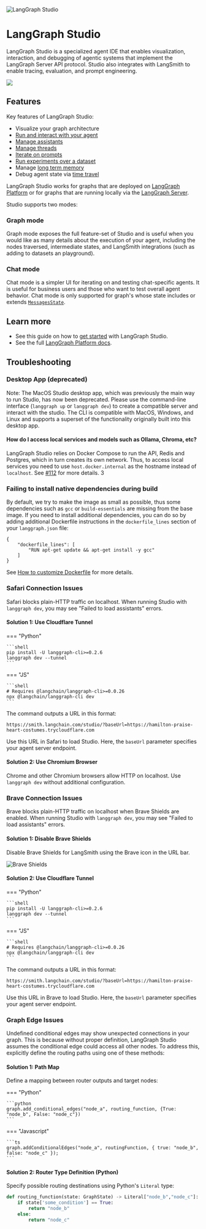![LangGraph Studio](./cover.svg)

# LangGraph Studio

LangGraph Studio is a specialized agent IDE that enables visualization, interaction, and debugging of agentic systems that implement the LangGraph Server API protocol. Studio also integrates with LangSmith to enable tracing, evaluation, and prompt engineering.

![](img/lg_studio.png)

## Features

Key features of LangGraph Studio:

- Visualize your graph architecture
- [Run and interact with your agent](https://langchain-ai.github.io/langgraph/cloud/how-tos/invoke_studio/)
- [Manage assistants](https://langchain-ai.github.io/langgraph/cloud/how-tos/studio/manage_assistants/)
- [Manage threads](https://langchain-ai.github.io/langgraph/cloud/how-tos/threads_studio/)
- [Iterate on prompts](https://langchain-ai.github.io/langgraph/cloud/how-tos/iterate_graph_studio/)
- [Run experiments over a dataset](https://langchain-ai.github.io/langgraph/cloud/how-tos/studio/run_evals/)
- Manage [long term memory](https://langchain-ai.github.io/langgraph/concepts/memory/)
- Debug agent state via [time travel](https://langchain-ai.github.io/langgraph/concepts/time-travel/)

LangGraph Studio works for graphs that are deployed on [LangGraph Platform](https://langchain-ai.github.io/langgraph/cloud/quick_start/) or for graphs that are running locally via the [LangGraph Server](https://langchain-ai.github.io/langgraph/tutorials/langgraph-platform/local-server/).

Studio supports two modes:

### Graph mode

Graph mode exposes the full feature-set of Studio and is useful when you would like as many details about the execution of your agent, including the nodes traversed, intermediate states, and LangSmith integrations (such as adding to datasets an playground).

### Chat mode

Chat mode is a simpler UI for iterating on and testing chat-specific agents. It is useful for business users and those who want to test overall agent behavior. Chat mode is only supported for graph's whose state includes or extends [`MessagesState`](https://langchain-ai.github.io/langgraph/how-tos/graph-api/#messagesstate).

## Learn more

- See this guide on how to [get started](http://127.0.0.1:8000/langgraph/cloud/how-tos/studio/quick_start/) with LangGraph Studio.
- See the full [LangGraph Platform docs](https://langchain-ai.github.io/langgraph/concepts/langgraph_platform/).

## Troubleshooting

### Desktop App (deprecated)

Note: The MacOS Studio desktop app, which was previously the main way to run Studio, has now been deprecated. Please use the command-line interface (`langgraph up` or `langgraph dev`) to create a compatible server and interact with the studio. The CLI is compatible with MacOS, Windows, and Linux and supports a superset of the functionality originally built into this desktop app.

#### How do I access local services and models such as Ollama, Chroma, etc?

LangGraph Studio relies on Docker Compose to run the API, Redis and Postgres, which in turn creates its own network. Thus, to access local services you need to use `host.docker.internal` as the hostname instead of `localhost`. See [#112](https://github.com/langchain-ai/langgraph-studio/issues/112) for more details.
3

### Failing to install native dependencies during build

By default, we try to make the image as small as possible, thus some dependencies such as `gcc` or `build-essentials` are missing from the base image. If you need to install additional dependencies, you can do so by adding additional Dockerfile instructions in the `dockerfile_lines` section of your `langgraph.json` file:

```
{
    "dockerfile_lines": [
        "RUN apt-get update && apt-get install -y gcc"
    ]
}
```

See [How to customize Dockerfile](https://langchain-ai.github.io/langgraph/cloud/deployment/custom_docker) for more details.

### Safari Connection Issues

Safari blocks plain-HTTP traffic on localhost. When running Studio with `langgraph dev`, you may see "Failed to load assistants" errors.

#### Solution 1: Use Cloudflare Tunnel

=== "Python"

    ```shell
    pip install -U langgraph-cli>=0.2.6
    langgraph dev --tunnel
    ```

=== "JS"

    ```shell
    # Requires @langchain/langgraph-cli>=0.0.26
    npx @langchain/langgraph-cli dev
    ```

The command outputs a URL in this format:

```shell
https://smith.langchain.com/studio/?baseUrl=https://hamilton-praise-heart-costumes.trycloudflare.com
```

Use this URL in Safari to load Studio. Here, the `baseUrl` parameter specifies your agent server endpoint.

#### Solution 2: Use Chromium Browser

Chrome and other Chromium browsers allow HTTP on localhost. Use `langgraph dev` without additional configuration.

### Brave Connection Issues

Brave blocks plain-HTTP traffic on localhost when Brave Shields are enabled. When running Studio with `langgraph dev`, you may see "Failed to load assistants" errors.

#### Solution 1: Disable Brave Shields

Disable Brave Shields for LangSmith using the Brave icon in the URL bar.

![Brave Shields](./img/brave-shields.png)

#### Solution 2: Use Cloudflare Tunnel

=== "Python"

    ```shell
    pip install -U langgraph-cli>=0.2.6
    langgraph dev --tunnel
    ```

=== "JS"

    ```shell
    # Requires @langchain/langgraph-cli>=0.0.26
    npx @langchain/langgraph-cli dev
    ```

The command outputs a URL in this format:

```shell
https://smith.langchain.com/studio/?baseUrl=https://hamilton-praise-heart-costumes.trycloudflare.com
```

Use this URL in Brave to load Studio. Here, the `baseUrl` parameter specifies your agent server endpoint.

### Graph Edge Issues

Undefined conditional edges may show unexpected connections in your graph. This is
because without proper definition, LangGraph Studio assumes the conditional edge could access all other nodes. To address this, explicitly define the routing paths using one of these methods:

#### Solution 1: Path Map

Define a mapping between router outputs and target nodes:

=== "Python"

    ```python
    graph.add_conditional_edges("node_a", routing_function, {True: "node_b", False: "node_c"})
    ```

=== "Javascript"

    ```ts
    graph.addConditionalEdges("node_a", routingFunction, { true: "node_b", false: "node_c" });
    ```

#### Solution 2: Router Type Definition (Python)

Specify possible routing destinations using Python's `Literal` type:

```python
def routing_function(state: GraphState) -> Literal["node_b","node_c"]:
    if state['some_condition'] == True:
        return "node_b"
    else:
        return "node_c"
```
